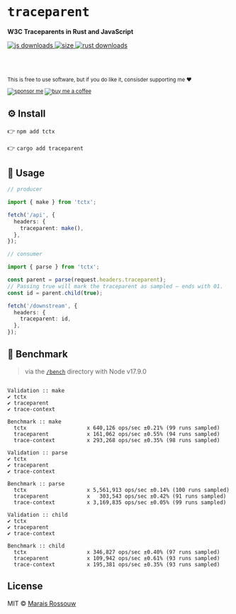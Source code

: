 <div align="left">

<samp>

# traceparent

</samp>

**W3C Traceparents in Rust and JavaScript**

<a href="https://npm-stat.com/charts.html?package=tctx">
  <img src="https://badgen.net/npm/dm/tctx?labelColor=black&color=black&label=npm downloads" alt="js downloads"/>
</a>
<a href="https://bundlephobia.com/result?p=tctx">
  <img src="https://badgen.net/bundlephobia/minzip/tctx?labelColor=black&color=black" alt="size"/>
</a>

<a href="https://crates.io/crates/traceparent">
  <img src="https://badgen.net/crates/d/traceparent?labelColor=black&color=black&label=crate downloads" alt="rust downloads"/>
</a>

<br /><br />

<sup>

This is free to use software, but if you do like it, consisder supporting me ❤️

[![sponsor me](https://badgen.net/badge/icon/sponsor?icon=github&label&color=gray)](https://github.com/sponsors/maraisr)
[![buy me a coffee](https://badgen.net/badge/icon/buymeacoffee?icon=buymeacoffee&label&color=gray)](https://www.buymeacoffee.com/marais)

</sup>

</div>

## ⚙️ Install

👉 `npm add tctx`

👉 `cargo add traceparent`

## 🚀 Usage

```ts
// producer

import { make } from 'tctx';

fetch('/api', {
  headers: {
    traceparent: make(),
  },
});

// consumer

import { parse } from 'tctx';

const parent = parse(request.headers.traceparent);
// Passing true will mark the traceparent as sampled — ends with 01.
const id = parent.child(true);

fetch('/downstream', {
  headers: {
    traceparent: id,
  },
});
```

## 💨 Benchmark

> via the [`/bench`](/bench) directory with Node v17.9.0

```

Validation :: make
✔ tctx
✔ traceparent
✔ trace-context

Benchmark :: make
  tctx                   x 640,126 ops/sec ±0.21% (99 runs sampled)
  traceparent            x 161,062 ops/sec ±0.55% (94 runs sampled)
  trace-context          x 293,268 ops/sec ±0.35% (98 runs sampled)

Validation :: parse
✔ tctx
✔ traceparent
✔ trace-context

Benchmark :: parse
  tctx                   x 5,561,913 ops/sec ±0.14% (100 runs sampled)
  traceparent            x   303,543 ops/sec ±0.42% (91 runs sampled)
  trace-context          x 3,169,835 ops/sec ±0.05% (99 runs sampled)

Validation :: child
✔ tctx
✔ traceparent
✔ trace-context

Benchmark :: child
  tctx                   x 346,827 ops/sec ±0.40% (97 runs sampled)
  traceparent            x 109,942 ops/sec ±0.61% (93 runs sampled)
  trace-context          x 195,381 ops/sec ±0.35% (93 runs sampled)

```

## License

MIT © [Marais Rossouw](https://marais.io)
